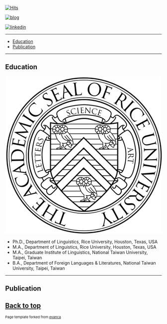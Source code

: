 [![Hits](https://hits.seeyoufarm.com/api/count/incr/badge.svg?url=https%3A%2F%2Fgithub.com%2Fhoward-haowen%2Fhoward-haowen.github.io&count_bg=%2367E805&title_bg=%23555555&icon=grav.svg&icon_color=%2367E805&title=visitors&edge_flat=false)](https://hits.seeyoufarm.com)

[![blog](https://img.shields.io/badge/Visit-My%20blog-blue?style=flat&logo=blogger&logoColor=white)](https://howard-haowen.github.io/blog.ai/)

[![linkedin](https://img.shields.io/badge/View-My%20LinkedIn-blue?style=flat&logo=linkedin&logoColor=white)](https://www.linkedin.com/in/haowen-jiang-phd-16242074/)

---
- [Education](#education)
- [Publication](#publication)

---
## Education
![](https://github.com/howard-haowen/howard-haowen.github.io/raw/master/images/rice.png?v=200&s=200)
- Ph.D., Department of Linguistics, Rice University, Houston, Texas, USA
- M.A., Department of Linguistics, Rice University, Houston, Texas, USA
- M.A., Graduate Institute of Linguistics, National Taiwan University, Taipei, Taiwan
- B.A., Department of Foreign Languages & Literatures, National Taiwan University, Taipei, Taiwan

---
## Publication


[Back to top](#)
---
<p style="font-size:11px">Page template forked from <a href="https://github.com/evanca/quick-portfolio">evanca</a></p>
<!-- Remove above link if you don't want to attibute -->
